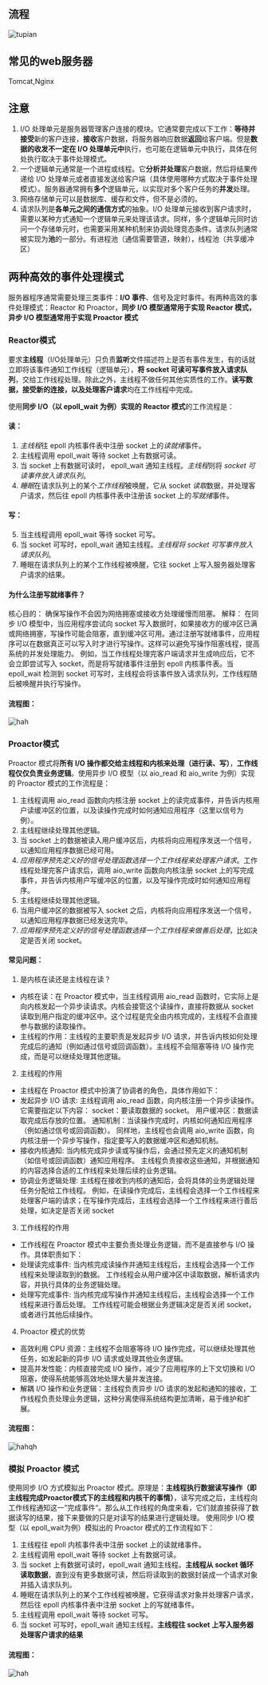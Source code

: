 ## 流程
![tupian](5.png)

## 常见的web服务器
Tomcat,Nginx

## 注意
1. I/O 处理单元是服务器管理客户连接的模块。它通常要完成以下工作：**等待并接受**新的客户连接，**接收**客户数据，将服务器响应数据**返回**给客户端。但是**数据的收发不一定在 I/O 处理单元中**执行，也可能在逻辑单元中执行，具体在何处执行取决于事件处理模式。
2. 一个逻辑单元通常是一个进程或线程。它**分析并处理**客户数据，然后将结果传递给 I/O 处理单元或者直接发送给客户端（具体使用哪种方式取决于事件处理模式）。服务器通常拥有**多个**逻辑单元，以实现对多个客户任务的**并发**处理。
3. 网络存储单元可以是数据库、缓存和文件，但不是必须的。
3. 请求队列是**各单元之间的通信方式**的抽象。I/O 处理单元接收到客户请求时，需要以某种方式通知一个逻辑单元来处理该请求。同样，多个逻辑单元同时访问一个存储单元时，也需要采用某种机制来协调处理竞态条件。请求队列通常被实现为**池**的一部分。有进程池（通信需要管道，映射），线程池（共享缓冲区）

## 两种高效的事件处理模式
服务器程序通常需要处理三类事件：**I/O 事件**、信号及定时事件。有两种高效的事件处理模式：Reactor 和 Proactor，**同步 I/O 模型通常用于实现 Reactor 模式，异步 I/O 模型通常用于实现 Proactor 模式**

### Reactor模式
要求**主线程**（I/O处理单元）只负责**监听**文件描述符上是否有事件发生，有的话就立即将该事件通知工作线程（逻辑单元），**将 socket 可读可写事件放入请求队列**，交给工作线程处理。除此之外，主线程不做任何其他实质性的工作。**读写数据，接受新的连接，以及处理客户请求**均在工作线程中完成。

使用**同步 I/O（以 epoll_wait 为例）实现的 Reactor 模式**的工作流程是：
#### 读：
1. *主线程*往 epoll 内核事件表中注册 socket 上的*读就绪*事件。
2. 主线程调用 epoll_wait 等待 socket 上有数据可读。
3. 当 socket 上有数据可读时， epoll_wait 通知主线程。*主线程*则将 *socket 可读事件放入请求队列*。
4. *睡眠*在请求队列上的某个*工作线程*被唤醒，它从 socket *读取*数据，并处理客户请求，然后往 epoll 内核事件表中注册该 socket 上的*写就绪*事件。
#### 写：
5. 当主线程调用 epoll_wait 等待 socket 可写。
6. 当 socket 可写时，epoll_wait 通知主线程。*主线程将 socket 可写事件放入请求队列*。
7. 睡眠在请求队列上的某个工作线程被唤醒，它往 socket 上写入服务器处理客户请求的结果。
#### 为什么注册写就绪事件？
核心目的： 确保写操作不会因为网络拥塞或接收方处理缓慢而阻塞。
解释：
在同步 I/O 模型中，当应用程序尝试向 socket 写入数据时，如果接收方的缓冲区已满或网络拥塞，写操作可能会阻塞，直到缓冲区可用。通过注册写就绪事件，应用程序可以在数据真正可以写入时才进行写操作。这样可以避免写操作阻塞线程，提高系统的并发处理能力。
例如，当工作线程处理完客户端请求并生成响应后，它不会立即尝试写入 socket，而是将写就绪事件注册到 epoll 内核事件表。当 epoll_wait 检测到 socket 可写时，主线程会将该事件放入请求队列，工作线程随后被唤醒并执行写操作。
#### 流程图：
![hah](6.png)

### Proactor模式
Proactor 模式将**所有 I/O 操作都交给主线程和内核来处理（进行读、写）**，**工作线程仅仅负责业务逻辑**。使用异步 I/O 模型（以 aio_read 和 aio_write 为例）实现的 Proactor 模式的工作流程是：
1. 主线程调用 aio_read 函数向内核注册 socket 上的读完成事件，并告诉内核用户读缓冲区的位置，以及读操作完成时如何通知应用程序（这里以信号为例）。
2. 主线程继续处理其他逻辑。
3. 当 socket 上的数据被读入用户缓冲区后，内核将向应用程序发送一个信号，以通知应用程序数据已经可用。
4. *应用程序预先定义好的信号处理函数选择一个工作线程来处理客户请求*。工作线程处理完客户请求后，调用 aio_write 函数向内核注册 socket 上的写完成事件，并告诉内核用户写缓冲区的位置，以及写操作完成时如何通知应用程序。
5. 主线程继续处理其他逻辑。
6. 当用户缓冲区的数据被写入 socket 之后，内核将向应用程序发送一个信号，以通知应用程序数据已经发送完毕。
7. *应用程序预先定义好的信号处理函数选择一个工作线程来做善后处理*，比如决定是否关闭 socket。
#### 常见问题：
1. 是内核在读还是主线程在读？
- 内核在读：在 Proactor 模式中，当主线程调用 aio_read 函数时，它实际上是向内核发起一个异步读请求。内核会接管这个读操作，直接将数据从 socket 读取到用户指定的缓冲区中。这个过程是完全由内核完成的，主线程不会直接参与数据的读取操作。
- 主线程的作用：主线程的主要职责是发起异步 I/O 请求，并告诉内核如何处理完成后的通知（例如通过信号或回调函数）。主线程不会阻塞等待 I/O 操作完成，而是可以继续处理其他逻辑。
2. 主线程的作用
- 主线程在 Proactor 模式中扮演了协调者的角色，具体作用如下：
- 发起异步 I/O 请求:
主线程调用 aio_read 函数，向内核注册一个异步读操作。它需要指定以下内容：
socket：要读取数据的 socket。
用户缓冲区：数据读取完成后存放的位置。
通知机制：当读操作完成时，内核如何通知应用程序（例如通过信号或回调函数）。
同样地，主线程也会调用 aio_write 函数，向内核注册一个异步写操作，指定要写入的数据缓冲区和通知机制。
- 接收内核通知:
当内核完成异步读或写操作后，会通过预先定义的通知机制（如信号或回调函数）通知应用程序。
主线程负责接收这些通知，并根据通知的内容选择合适的工作线程来处理后续的业务逻辑。
- 协调业务逻辑处理:
主线程在接收到内核的通知后，会将具体的业务逻辑处理任务分配给工作线程。
例如，在读操作完成后，主线程会选择一个工作线程来处理客户端的请求；在写操作完成后，主线程会选择一个工作线程来进行善后处理，如决定是否关闭 socket
3. 工作线程的作用
- 工作线程在 Proactor 模式中主要负责处理业务逻辑，而不是直接参与 I/O 操作。具体职责如下：
- 处理读完成事件:
当内核完成读操作并通知主线程后，主线程会选择一个工作线程来处理读取到的数据。
工作线程会从用户缓冲区中读取数据，解析请求内容，并执行具体的业务逻辑处理。
- 处理写完成事件:
当内核完成写操作并通知主线程后，主线程会选择一个工作线程来进行善后处理。
工作线程可能会根据业务逻辑决定是否关闭 socket，或者进行其他后续操作。
4. Proactor 模式的优势
- 高效利用 CPU 资源：主线程不会阻塞等待 I/O 操作完成，可以继续处理其他任务，如发起新的异步 I/O 请求或处理其他业务逻辑。
- 提高并发性能：内核直接完成 I/O 操作，减少了应用程序的上下文切换和 I/O 阻塞，使得系统能够高效地处理大量并发连接。
- 解耦 I/O 操作和业务逻辑：主线程负责异步 I/O 请求的发起和通知的接收，工作线程负责处理业务逻辑，这种分离使得系统结构更加清晰，易于维护和扩展。

#### 流程图：
![hahqh](7.png)

### 模拟 Proactor 模式  
使用同步 I/O 方式模拟出 Proactor 模式。原理是：**主线程执行数据读写操作（即主线程完成Proactor模式下的主线程和内核干的事情）**，读写完成之后，主线程向工作线程通知这一”完成事件“。那么从工作线程的角度来看，它们就直接获得了数据读写的结果，接下来要做的只是对读写的结果进行逻辑处理。
使用同步 I/O 模型（以 epoll_wait为例）模拟出的 Proactor 模式的工作流程如下：
1. 主线程往 epoll 内核事件表中注册 socket 上的读就绪事件。
2. 主线程调用 epoll_wait 等待 socket 上有数据可读。
3. 当 socket 上有数据可读时，epoll_wait 通知主线程。**主线程从 socket 循环读取数据**，直到没有更多数据可读，然后将读取到的数据封装成一个请求对象并插入请求队列。
4. 睡眠在请求队列上的某个工作线程被唤醒，它获得请求对象并处理客户请求，然后往 epoll 内核事件表中注册 socket 上的写就绪事件。
5. 主线程调用 epoll_wait 等待 socket 可写。
6. 当 socket 可写时，epoll_wait 通知主线程。**主线程往 socket 上写入服务器处理客户请求的结果**
#### 流程图：
![hah](8.png)